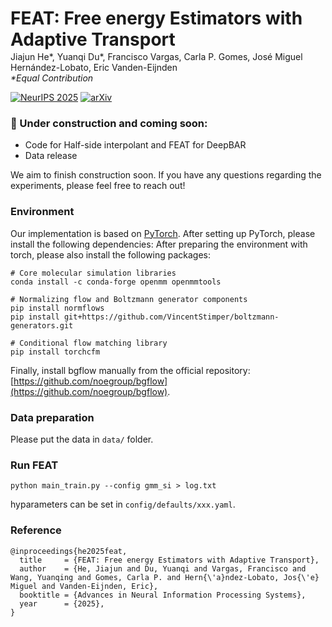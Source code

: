 <h1 style="margin-bottom:0;">FEAT: Free energy Estimators with Adaptive Transport</h1>
<p style="margin-top:2px;">
  Jiajun He*, Yuanqi Du*, Francisco Vargas, Carla P. Gomes, José Miguel Hernández-Lobato, Eric Vanden-Eijnden<br>
  <em>*Equal Contribution</em>
</p>

[![NeurIPS 2025](https://img.shields.io/badge/NeurIPS-2025-00b3b3.svg)]([https://neurips.cc/](https://neurips.cc/virtual/2025/poster/118966)) [![arXiv](https://img.shields.io/badge/arXiv-2504.11516-b31b1b.svg)](https://arxiv.org/abs/2504.11516) 



### 🚧 Under construction and coming soon:
- Code for Half-side interpolant and FEAT for DeepBAR
- Data release

We aim to finish construction soon. If you have any questions regarding the experiments, please feel free to reach out!



### Environment

Our implementation is based on [PyTorch](https://pytorch.org/). After setting up PyTorch, please install the following dependencies:
After preparing the environment with torch, please also install the following packages:

```
# Core molecular simulation libraries
conda install -c conda-forge openmm openmmtools

# Normalizing flow and Boltzmann generator components
pip install normflows
pip install git+https://github.com/VincentStimper/boltzmann-generators.git

# Conditional flow matching library
pip install torchcfm

```
Finally, install bgflow manually from the official repository: [https://github.com/noegroup/bgflow](https://github.com/noegroup/bgflow).





### Data preparation

Please put the data in ```data/``` folder.


### Run FEAT

```
python main_train.py --config gmm_si > log.txt
```

hyparameters can be set in ```config/defaults/xxx.yaml```.



### Reference
```
@inproceedings{he2025feat,
  title     = {FEAT: Free energy Estimators with Adaptive Transport},
  author    = {He, Jiajun and Du, Yuanqi and Vargas, Francisco and Wang, Yuanqing and Gomes, Carla P. and Hern{\'a}ndez-Lobato, Jos{\'e} Miguel and Vanden-Eijnden, Eric},
  booktitle = {Advances in Neural Information Processing Systems},
  year      = {2025},
}

```
